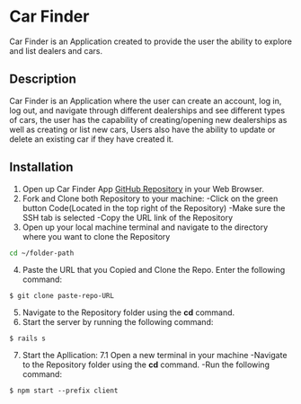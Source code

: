 # Car Finder

Car Finder is an Application created to provide the user the ability to explore and list dealers and cars.

## Description

Car Finder is an Application where the user can create an account, log in, log out, and navigate through different dealerships and see different types of cars,
the user has the capability of creating/opening new dealerships as well as creating or list new cars, Users also have the ability to update or delete an existing car if they have created it.

## Installation

1.  Open up Car Finder App [GitHub Repository](https://github.com/Jsebas0721/car-finder-app) in your Web Browser.
2.  Fork and Clone both Repository to your machine:
    -Click on the green button Code(Located in the top right of the Repository)
    -Make sure the SSH tab is selected
    -Copy the URL link of the Repository
3. Open up your local machine terminal and navigate to the directory where you want to clone the Repository
```bash
cd ~/folder-path
```
4. Paste the URL that you Copied and Clone the Repo. Enter the following command:
```
$ git clone paste-repo-URL
```
5. Navigate to the Repository folder using the **cd** command. 
6. Start the server by running the following command:
```
$ rails s
``` 
7. Start the Apllication:
  7.1 Open a new terminal in your machine 
-Navigate to the Repository folder using the **cd** command.
-Run the following command:
```
$ npm start --prefix client
```
